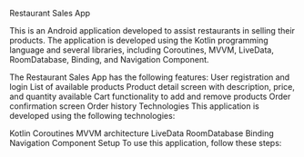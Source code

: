 Restaurant Sales App

This is an Android application developed to assist restaurants in selling their products. 
The application is developed using the Kotlin programming language and several libraries, including Coroutines, MVVM, LiveData, RoomDatabase, Binding, and Navigation Component.

The Restaurant Sales App has the following features:
User registration and login
List of available products
Product detail screen with description, price, and quantity available
Cart functionality to add and remove products
Order confirmation screen
Order history
Technologies
This application is developed using the following technologies:

Kotlin
Coroutines
MVVM architecture
LiveData
RoomDatabase
Binding
Navigation Component
Setup
To use this application, follow these steps:


